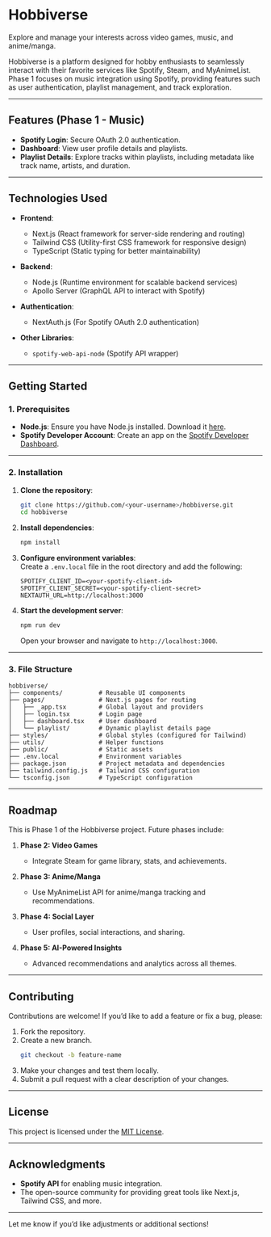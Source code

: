 # **Hobbiverse**  
Explore and manage your interests across video games, music, and anime/manga.

Hobbiverse is a platform designed for hobby enthusiasts to seamlessly interact with their favorite services like Spotify, Steam, and MyAnimeList. Phase 1 focuses on music integration using Spotify, providing features such as user authentication, playlist management, and track exploration.

---

## **Features (Phase 1 - Music)**  
- **Spotify Login**: Secure OAuth 2.0 authentication.  
- **Dashboard**: View user profile details and playlists.  
- **Playlist Details**: Explore tracks within playlists, including metadata like track name, artists, and duration.  

---

## **Technologies Used**  
- **Frontend**:  
  - Next.js (React framework for server-side rendering and routing)  
  - Tailwind CSS (Utility-first CSS framework for responsive design)  
  - TypeScript (Static typing for better maintainability)  

- **Backend**:  
  - Node.js (Runtime environment for scalable backend services)  
  - Apollo Server (GraphQL API to interact with Spotify)  

- **Authentication**:  
  - NextAuth.js (For Spotify OAuth 2.0 authentication)  

- **Other Libraries**:  
  - `spotify-web-api-node` (Spotify API wrapper)  

---

## **Getting Started**  

### **1. Prerequisites**
- **Node.js**: Ensure you have Node.js installed. Download it [here](https://nodejs.org/).  
- **Spotify Developer Account**: Create an app on the [Spotify Developer Dashboard](https://developer.spotify.com/dashboard/).  

---

### **2. Installation**  

1. **Clone the repository**:  
   ```bash
   git clone https://github.com/<your-username>/hobbiverse.git
   cd hobbiverse
   ```

2. **Install dependencies**:  
   ```bash
   npm install
   ```

3. **Configure environment variables**:  
   Create a `.env.local` file in the root directory and add the following:  
   ```env
   SPOTIFY_CLIENT_ID=<your-spotify-client-id>
   SPOTIFY_CLIENT_SECRET=<your-spotify-client-secret>
   NEXTAUTH_URL=http://localhost:3000
   ```

4. **Start the development server**:  
   ```bash
   npm run dev
   ```
   Open your browser and navigate to `http://localhost:3000`.

---

### **3. File Structure**  
```plaintext
hobbiverse/
├── components/          # Reusable UI components
├── pages/               # Next.js pages for routing
│   ├── _app.tsx         # Global layout and providers
│   ├── login.tsx        # Login page
│   ├── dashboard.tsx    # User dashboard
│   └── playlist/        # Dynamic playlist details page
├── styles/              # Global styles (configured for Tailwind)
├── utils/               # Helper functions
├── public/              # Static assets
├── .env.local           # Environment variables
├── package.json         # Project metadata and dependencies
├── tailwind.config.js   # Tailwind CSS configuration
└── tsconfig.json        # TypeScript configuration
```

---

## **Roadmap**  
This is Phase 1 of the Hobbiverse project. Future phases include:  
1. **Phase 2: Video Games**  
   - Integrate Steam for game library, stats, and achievements.  

2. **Phase 3: Anime/Manga**  
   - Use MyAnimeList API for anime/manga tracking and recommendations.  

3. **Phase 4: Social Layer**  
   - User profiles, social interactions, and sharing.  

4. **Phase 5: AI-Powered Insights**  
   - Advanced recommendations and analytics across all themes.  

---

## **Contributing**  
Contributions are welcome! If you’d like to add a feature or fix a bug, please:  
1. Fork the repository.  
2. Create a new branch.  
   ```bash
   git checkout -b feature-name
   ```
3. Make your changes and test them locally.  
4. Submit a pull request with a clear description of your changes.

---

## **License**  
This project is licensed under the [MIT License](LICENSE).  

---

## **Acknowledgments**  
- **Spotify API** for enabling music integration.  
- The open-source community for providing great tools like Next.js, Tailwind CSS, and more.  

---

Let me know if you’d like adjustments or additional sections!
